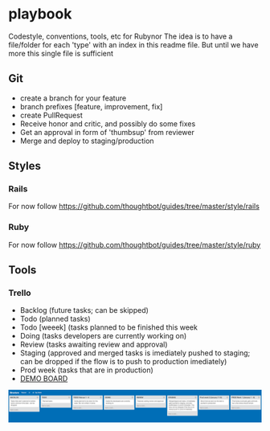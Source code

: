 # playbook
Codestyle, conventions, tools, etc for Rubynor
The idea is to have a file/folder for each 'type' with an index in this readme file. But until we have more this single file is sufficient

## Git
- create a branch for your feature
- branch prefixes [feature, improvement, fix]
- create PullRequest
- Receive honor and critic, and possibly do some fixes
- Get an approval in form of 'thumbsup' from reviewer
- Merge and deploy to staging/production

## Styles

### Rails
For now follow https://github.com/thoughtbot/guides/tree/master/style/rails

### Ruby
For now follow https://github.com/thoughtbot/guides/tree/master/style/ruby


## Tools

### Trello
* Backlog (future tasks; can be skipped)
* Todo (planned tasks)
* Todo [weeek] (tasks planned to be finished this week
* Doing (tasks developers are currently working on)
* Review (tasks awaiting review and approval)
* Staging (approved and merged tasks is imediately pushed to staging; can be dropped if the flow is to push to production imediately)
* Prod week (tasks that are in production)
* [DEMO BOARD](https://trello.com/b/cx6OWMlD/structure)

![Board](https://raw.githubusercontent.com/rubynor/playbook/master/images/trello_board.png)

